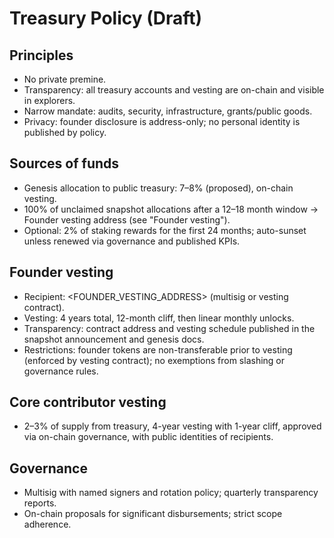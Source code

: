 # Treasury Policy (Draft)

## Principles
- No private premine.
- Transparency: all treasury accounts and vesting are on-chain and visible in explorers.
- Narrow mandate: audits, security, infrastructure, grants/public goods.
- Privacy: founder disclosure is address-only; no personal identity is published by policy.

## Sources of funds
- Genesis allocation to public treasury: 7–8% (proposed), on-chain vesting.
- 100% of unclaimed snapshot allocations after a 12–18 month window → Founder vesting address (see "Founder vesting").
- Optional: 2% of staking rewards for the first 24 months; auto-sunset unless renewed via governance and published KPIs.

## Founder vesting
- Recipient: <FOUNDER_VESTING_ADDRESS> (multisig or vesting contract).
- Vesting: 4 years total, 12-month cliff, then linear monthly unlocks.
- Transparency: contract address and vesting schedule published in the snapshot announcement and genesis docs.
- Restrictions: founder tokens are non-transferable prior to vesting (enforced by vesting contract); no exemptions from slashing or governance rules.

## Core contributor vesting
- 2–3% of supply from treasury, 4-year vesting with 1-year cliff, approved via on-chain governance, with public identities of recipients.

## Governance
- Multisig with named signers and rotation policy; quarterly transparency reports.
- On-chain proposals for significant disbursements; strict scope adherence.
